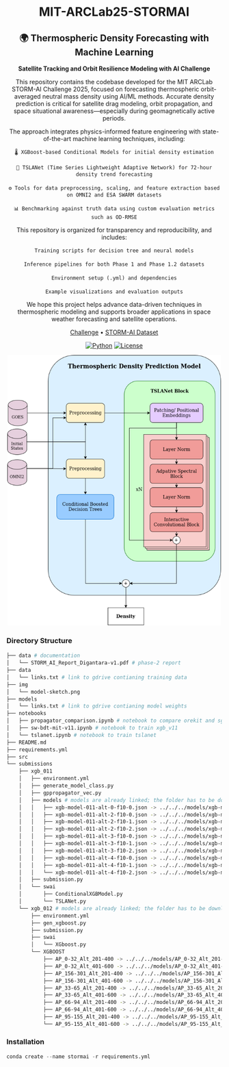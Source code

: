 <div align="center">

# MIT-ARCLab25-STORMAI

## 🌍 Thermospheric Density Forecasting with Machine Learning

**Satellite Tracking and Orbit Resilience Modeling with AI Challenge**

This repository contains the codebase developed for the MIT ARCLab STORM-AI Challenge 2025, focused on forecasting thermospheric orbit-averaged neutral mass density using AI/ML methods. Accurate density prediction is critical for satellite drag modeling, orbit propagation, and space situational awareness—especially during geomagnetically active periods.

The approach integrates physics-informed feature engineering with state-of-the-art machine learning techniques, including:

    🌡️ XGBoost-based Conditional Models for initial density estimation

    🔄 TSLANet (Time Series Lightweight Adaptive Network) for 72-hour density trend forecasting

    ⚙️ Tools for data preprocessing, scaling, and feature extraction based on OMNI2 and ESA SWARM datasets

    📊 Benchmarking against truth data using custom evaluation metrics such as OD-RMSE

This repository is organized for transparency and reproducibility, and includes:

    Training scripts for decision tree and neural models

    Inference pipelines for both Phase 1 and Phase 1.2 datasets

    Environment setup (.yml) and dependencies

    Example visualizations and evaluation outputs

We hope this project helps advance data-driven techniques in thermospheric modeling and supports broader applications in space weather forecasting and satellite operations.

<p align="center">
  <a href="https://www.codabench.org/competitions/5547/">Challenge</a> •
  <a href="https://2025-ai-challenge.readthedocs.io/en/latest/README.html">STORM-AI Dataset</a>
</p>

[![Python](https://img.shields.io/badge/python-%20%203.10-blue.svg)]()
[![License](https://img.shields.io/badge/license-MIT-blue.svg)]()


<p align="center">
  <img src="img/model-sketch.png" width="500" />
</p>
<div align="left">

### Directory Structure
```bash
├── data # documentation
│   └── STORM_AI_Report_Digantara-v1.pdf # phase-2 report 
├── data
│   └── links.txt # link to gdrive contianing training data
├── img
│   └── model-sketch.png
├── models
│   └── links.txt # link to gdrive contianing model weights
├── notebooks
│   ├── propagator_comparison.ipynb # notebook to compare orekit and sgp4
│   ├── sw-bdt-mit-v11.ipynb # notebook to train xgb_v11
│   └── tslanet.ipynb # notebook to train tslanet
├── README.md
├── requirements.yml
├── src
└── submissions
    ├── xgb_011
    │   ├── environment.yml
    │   ├── generate_model_class.py
    │   ├── gppropagator_vec.py
    │   ├── models # models are already linked; the folder has to be downloaded from gdrive
    │   │   ├── xgb-model-011-alt-0-f10-0.json -> ../../../models/xgb-model-011-alt-0-f10-0.json
    │   │   ├── xgb-model-011-alt-2-f10-0.json -> ../../../models/xgb-model-011-alt-2-f10-0.json
    │   │   ├── xgb-model-011-alt-2-f10-1.json -> ../../../models/xgb-model-011-alt-2-f10-1.json
    │   │   ├── xgb-model-011-alt-2-f10-2.json -> ../../../models/xgb-model-011-alt-2-f10-2.json
    │   │   ├── xgb-model-011-alt-3-f10-0.json -> ../../../models/xgb-model-011-alt-3-f10-0.json
    │   │   ├── xgb-model-011-alt-3-f10-1.json -> ../../../models/xgb-model-011-alt-3-f10-1.json
    │   │   ├── xgb-model-011-alt-3-f10-2.json -> ../../../models/xgb-model-011-alt-3-f10-2.json
    │   │   ├── xgb-model-011-alt-4-f10-0.json -> ../../../models/xgb-model-011-alt-4-f10-0.json
    │   │   ├── xgb-model-011-alt-4-f10-1.json -> ../../../models/xgb-model-011-alt-4-f10-1.json
    │   │   └── xgb-model-011-alt-4-f10-2.json -> ../../../models/xgb-model-011-alt-4-f10-2.json
    │   ├── submission.py
    │   └── swai
    │       ├── ConditionalXGBModel.py
    │       └── TSLANet.py
    └── xgb_012 # models are already linked; the folder has to be downloaded from gdrive
        ├── environment.yml
        ├── gen_xgboost.py
        ├── submission.py
        ├── swai
        │   └── XGboost.py
        └── XGBOOST
            ├── AP_0-32_Alt_201-400 -> ../../../models/AP_0-32_Alt_201-400
            ├── AP_0-32_Alt_401-600 -> ../../../models/AP_0-32_Alt_401-600
            ├── AP_156-301_Alt_201-400 -> ../../../models/AP_156-301_Alt_201-400
            ├── AP_156-301_Alt_401-600 -> ../../../models/AP_156-301_Alt_401-600
            ├── AP_33-65_Alt_201-400 -> ../../../models/AP_33-65_Alt_201-400
            ├── AP_33-65_Alt_401-600 -> ../../../models/AP_33-65_Alt_401-600
            ├── AP_66-94_Alt_201-400 -> ../../../models/AP_66-94_Alt_201-400
            ├── AP_66-94_Alt_401-600 -> ../../../models/AP_66-94_Alt_401-600
            ├── AP_95-155_Alt_201-400 -> ../../../models/AP_95-155_Alt_201-400
            └── AP_95-155_Alt_401-600 -> ../../../models/AP_95-155_Alt_401-600
```

### Installation

```python
conda create --name stormai -r requirements.yml
```